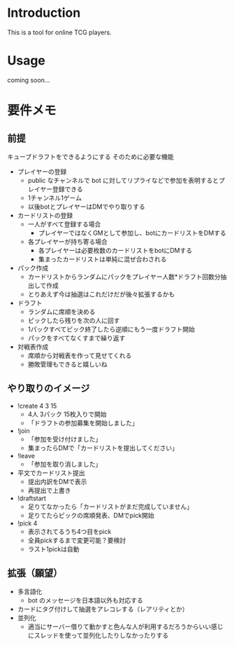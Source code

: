 # Introduction
This is a tool for online TCG players.

# Usage

coming soon...

# 要件メモ

## 前提
キューブドラフトをできるようにする
そのために必要な機能
  - プレイヤーの登録
    - public なチャンネルで bot に対してリプライなどで参加を表明するとプレイヤー登録できる
    - 1チャンネル1ゲーム
    - 以後botとプレイヤーはDMでやり取りする
  - カードリストの登録
    - 一人がすべて登録する場合
      - プレイヤーではなくGMとして参加し、botにカードリストをDMする
    - 各プレイヤーが持ち寄る場合
      - 各プレイヤーは必要枚数のカードリストをbotにDMする
      - 集まったカードリストは単純に混ぜ合わされる
  - パック作成
    - カードリストからランダムにパックをプレイヤー人数*ドラフト回数分抽出して作成
    - とりあえず今は抽選はこれだけだが後々拡張するかも
  - ドラフト
    - ランダムに席順を決める
    - ピックしたら残りを次の人に回す
    - 1パックすべてピック終了したら逆順にもう一度ドラフト開始
    - パックをすべてなくすまで繰り返す
  - 対戦表作成
    - 席順から対戦表を作って見せてくれる
    - 勝敗管理もできると嬉しいね

## やり取りのイメージ
  - !create 4 3 15
    - 4人 3パック 15枚入りで開始
    - 「ドラフトの参加募集を開始しました」
  - !join
    - 「参加を受け付けました」
    - 集まったらDMで「カードリストを提出してください」
  - !leave
    - 「参加を取り消しました」
  - 平文でカードリスト提出
    - 提出内訳をDMで表示
    - 再提出で上書き
  - !draftstart
    - 足りてなかったら「カードリストがまだ完成していません」
    - 足りてたらピックの席順発表、DMでpick開始
  - !pick 4
    - 表示されてるうち4つ目をpick
    - 全員pickするまで変更可能？要検討
    - ラスト1pickは自動

## 拡張（願望）
  - 多言語化
    - bot のメッセージを日本語以外も対応する
  - カードにタグ付けして抽選をアレコレする（レアリティとか）
  - 並列化
    - 適当にサーバー借りて動かすと色んな人が利用するだろうからいい感じにスレッドを使って並列化したりしなかったりする